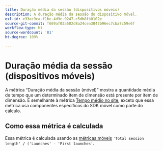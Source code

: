 ```yaml
---
title: Duração média da sessão (dispositivos móveis)
description: A duração média da sessão do dispositivo móvel.
exl-id: e33ac9ca-f1be-4d9c-9247-c5db8fb0102e
source-git-commit: f669af03a502d8a24cea3047b96ec7cba7c59e6f
workflow-type: ht
source-wordcount: '81'
ht-degree: 100%

---
```


# Duração média da sessão (dispositivos móveis)

A métrica “Duração média da sessão (móvel)” mostra a quantidade média de tempo que um determinado item de dimensão está presente por item de dimensão. É semelhante à métrica [Tempo médio no site](average-time-on-site.md), exceto que essa métrica usa componentes específicos do SDK móvel como parte do cálculo.

## Como essa métrica é calculada

Essa métrica é calculada usando as [métricas móveis](https://experienceleague.adobe.com/docs/mobile-services/using/get-started-ug/mobile-metrics/metrics-reference.html?lang=pt-BR) `'Total session length' / ('Launches' - 'First launches'`.
